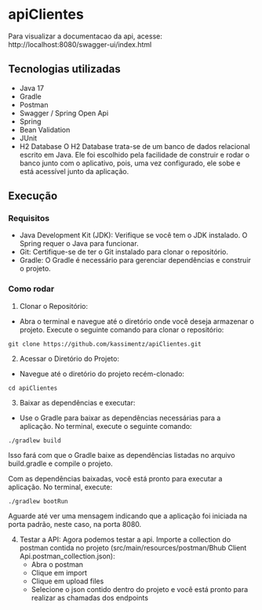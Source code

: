 # apiClientes

Para visualizar a documentacao da api, acesse: http://localhost:8080/swagger-ui/index.html

## Tecnologias utilizadas
- Java 17
- Gradle
- Postman
- Swagger / Spring Open Api
- Spring
- Bean Validation
- JUnit
- H2 Database
  O H2 Database trata-se de um banco de dados relacional escrito em Java. Ele foi escolhido pela facilidade de construir e rodar o banco junto com o aplicativo, pois, uma vez configurado, ele sobe e está acessível junto da aplicação.


## Execução
### Requisitos
- Java Development Kit (JDK): Verifique se você tem o JDK instalado. O Spring requer o Java para funcionar.
- Git: Certifique-se de ter o Git instalado para clonar o repositório.
- Gradle: O Gradle é necessário para gerenciar dependências e construir o projeto.

### Como rodar
1. Clonar o Repositório:
- Abra o terminal e navegue até o diretório onde você deseja armazenar o projeto. Execute o seguinte comando para clonar o repositório:
````
git clone https://github.com/kassimentz/apiClientes.git
````
2. Acessar o Diretório do Projeto:
- Navegue até o diretório do projeto recém-clonado:
```
cd apiClientes
```

3. Baixar as dependências e executar:
- Use o Gradle para baixar as dependências necessárias para a aplicação. No terminal, execute o seguinte comando:
```
./gradlew build
```
  Isso fará com que o Gradle baixe as dependências listadas no arquivo build.gradle e compile o projeto.

   Com as dependências baixadas, você está pronto para executar a aplicação. No terminal, execute:
   ```
   ./gradlew bootRun
   ```
   Aguarde até ver uma mensagem indicando que a aplicação foi iniciada na porta padrão, neste caso, na porta 8080.

4. Testar a API:
   Agora podemos testar a api. Importe a collection do postman contida no projeto (src/main/resources/postman/Bhub Client Api.postman_collection.json):
   - Abra o postman
   - Clique em import
   - Clique em upload files
   - Selecione o json contido dentro do projeto e você está pronto para realizar as chamadas dos endpoints
